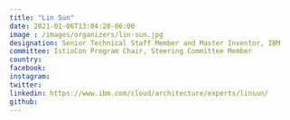 ```yaml
---
title: "Lin Sun"
date: 2021-01-06T13:04:28-06:00
image : /images/organizers/lin-sun.jpg
designation: Senior Technical Staff Member and Master Inventor, IBM
committee: IstioCon Program Chair, Steering Committee Member
country: 
facebook: 
instagram: 
twitter: 
linkedin: https://www.ibm.com/cloud/architecture/experts/linsun/
github: 
---
```


